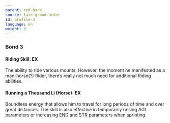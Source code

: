```yaml
---
parent: red-hare
source: fate-grand-order
id: profile-3
language: en
weight: 3
---
```


### Bond 3

#### Riding Skill: EX

The ability to ride various mounts. However, the moment he manifested as a man-horse(?) Rider, there’s really not much need for additional Riding abilities.

#### Running a Thousand Li (Horse): EX

Boundless energy that allows him to travel for long periods of time and over great distances. The skill is also effective in temporarily raising AGI parameters or increasing END and STR parameters when sprinting.
